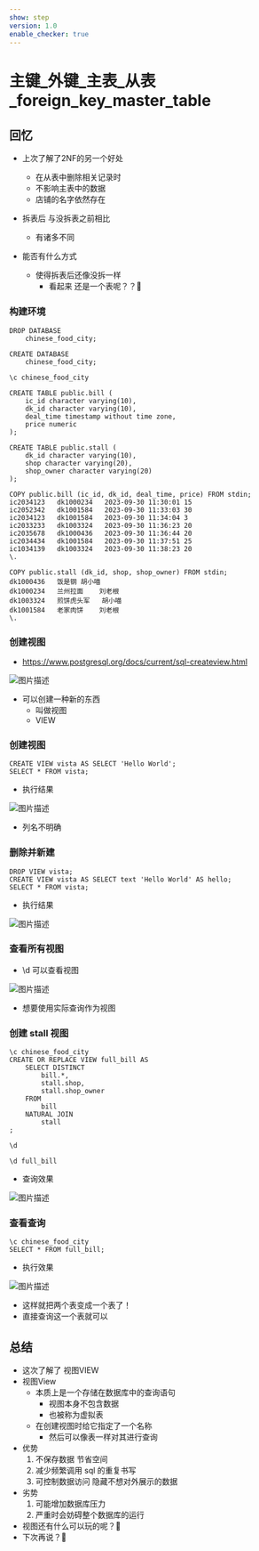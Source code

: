 ```yaml
---
show: step
version: 1.0
enable_checker: true
---
```


#    主键_外键_主表_从表_foreign_key_master_table       
 
##  回忆

- 上次了解了2NF的另一个好处
	- 在从表中删除相关记录时
	- 不影响主表中的数据
	- 店铺的名字依然存在

- 拆表后 与没拆表之前相比
	- 有诸多不同
- 能否有什么方式 
	- 使得拆表后还像没拆一样
		- 看起来 还是一个表呢？？🤔

### 构建环境


```
DROP DATABASE 
	chinese_food_city;

CREATE DATABASE
	chinese_food_city;
	
\c chinese_food_city

CREATE TABLE public.bill (
    ic_id character varying(10),
    dk_id character varying(10),
    deal_time timestamp without time zone,
    price numeric
);

CREATE TABLE public.stall (
    dk_id character varying(10),
    shop character varying(20),
    shop_owner character varying(20)
);

COPY public.bill (ic_id, dk_id, deal_time, price) FROM stdin;
ic2034123	dk1000234	2023-09-30 11:30:01	15
ic2052342	dk1001584	2023-09-30 11:33:03	30
ic2034123	dk1001584	2023-09-30 11:34:04	3
ic2033233	dk1003324	2023-09-30 11:36:23	20
ic2035678	dk1000436	2023-09-30 11:36:44	20
ic2034434	dk1001584	2023-09-30 11:37:51	25
ic1034139	dk1003324	2023-09-30 11:38:23	20
\.

COPY public.stall (dk_id, shop, shop_owner) FROM stdin;
dk1000436	饭是钢	胡小喵
dk1000234	兰州拉面	刘老根
dk1003324	煎饼虎头军	胡小喵
dk1001584	老家肉饼	刘老根
\.

```

### 创建视图

- https://www.postgresql.org/docs/current/sql-createview.html

![图片描述](https://doc.shiyanlou.com/courses/uid1190679-20231005-1696497308727)

- 可以创建一种新的东西 
	- 叫做视图
	- VIEW

### 创建视图

```
CREATE VIEW vista AS SELECT 'Hello World';
SELECT * FROM vista;
```

- 执行结果

![图片描述](https://doc.shiyanlou.com/courses/uid1190679-20231005-1696497443026)

- 列名不明确

### 删除并新建

```
DROP VIEW vista;
CREATE VIEW vista AS SELECT text 'Hello World' AS hello;
SELECT * FROM vista;
```

- 执行结果

![图片描述](https://doc.shiyanlou.com/courses/uid1190679-20231005-1696497606411)

### 查看所有视图

- \\d 可以查看视图

![图片描述](https://doc.shiyanlou.com/courses/uid1190679-20231005-1696497846342)

- 想要使用实际查询作为视图

### 创建 stall 视图

```
\c chinese_food_city
CREATE OR REPLACE VIEW full_bill AS
	SELECT DISTINCT
		bill.*,
		stall.shop,
		stall.shop_owner
	FROM
		bill
	NATURAL JOIN
		stall
;

\d

\d full_bill
```

- 查询效果

![图片描述](https://doc.shiyanlou.com/courses/uid1190679-20231005-1696498019427)

### 查看查询

```
\c chinese_food_city
SELECT * FROM full_bill;
```

- 执行效果

![图片描述](https://doc.shiyanlou.com/courses/uid1190679-20231005-1696498121503)

- 这样就把两个表变成一个表了！
- 直接查询这一个表就可以

##  总结
- 这次了解了 视图VIEW
- 视图View
	- 本质上是一个存储在数据库中的查询语句
		- 视图本身不包含数据
		- 也被称为虚拟表
	- 在创建视图时给它指定了一个名称
		- 然后可以像表一样对其进行查询
- 优势
	1. 不保存数据 节省空间
	2. 减少频繁调用 sql 的重复书写
	3. 可控制数据访问 隐藏不想对外展示的数据
- 劣势
	1. 可能增加数据库压力
	2. 严重时会妨碍整个数据库的运行
- 视图还有什么可以玩的呢？🤔
- 下次再说？👋

